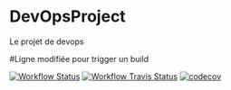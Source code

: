 # DevOpsProject
Le projet de devops

#Ligne modifiée pour trigger un build


[![Workflow Status](https://img.shields.io/github/workflow/status/haskaris/DevOpsProject/CI/creation_test)](https://shields.io/)
[![Workflow Travis Status](https://img.shields.io/travis/com/haskaris/DevOpsProject/creation_test)](https://travis-ci.com/github/haskaris/DevOpsProject)
[![codecov](https://codecov.io/gh/haskaris/DevOpsProject/branch/creation_test/graph/badge.svg?token=60M0FA5AUW)](https://app.codecov.io/gh/haskaris/DevOpsProject/branch/creation_test)

